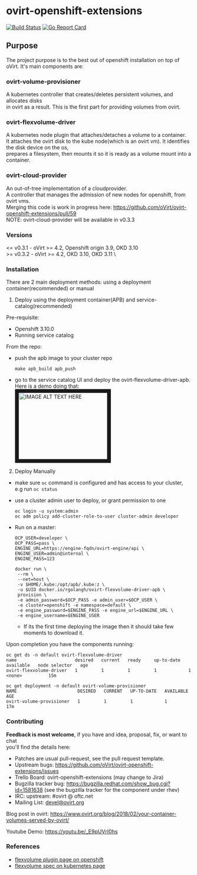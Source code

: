 # ovirt-openshift-extensions

[![Build Status](http://jenkins.ovirt.org/buildStatus/icon?job=oVirt_ovirt-openshift-extensions_standard-on-ghpush)](http://jenkins.ovirt.org/job/oVirt_ovirt-openshift-extensions_standard-on-ghpush/)
[![Go Report Card](https://goreportcard.com/badge/github.com/ovirt/ovirt-openshift-extensions)](https://goreportcard.com/report/github.com/ovirt/ovirt-openshift-extensions)

## Purpose
The project purpose is to the best out of openshift installation on top of oVirt.
It's main components are:

### ovirt-volume-provisioner
A kubernetes controller that creates/deletes persistent volumes, and allocates disks \
in ovirt as a result. This is the first part for providing volumes from ovirt.

### ovirt-flexvolume-driver
A kubernetes node plugin that attaches/detaches a volume to a container. \
It attaches the ovirt disk to the kube node(which is an ovirt vm). It identifies the disk device on the os, \
prepares a filesystem, then mounts it so it is ready as a volume mount into a container.

### ovirt-cloud-provider
An out-of-tree implementation of a cloudprovider. \
A controller that manages the admission of new nodes for openshift, from ovirt vms. \
Merging this code is work in progress here: https://github.com/oVirt/ovirt-openshift-extensions/pull/59 \
NOTE: ovirt-cloud-provider will be available in v0.3.3

### Versions

\<= v0.3.1 - oVirt >= 4.2, Openshift origin 3.9, OKD 3.10 \
\>= v0.3.2 - oVirt >= 4.2, OKD 3.10, OKD 3.11 \

### Installation
There are 2 main deployment methods: using a deployment container(recommended) or manual

1. Deploy using the deployment container(APB) and service-catalog(recommended)

Pre-requisite:
- Openshift 3.10.0
- Running service catalog

From the repo:
- push the apb image to your cluster repo
   ```
   make apb_build apb_push
   ```
- go to the service catalog UI and deploy the ovirt-flexvolume-driver-apb. \
 Here is a demo doing that: \
<a href="http://www.youtube.com/watch?feature=player_embedded&v=frcehKUk_g4" target="_blank"><img src="http://img.youtube.com/vi/frcehKUk_g4/0.jpg" alt="IMAGE ALT TEXT HERE" width="240" height="180" border="10" /></a>

2. Deploy Manually

- make sure `oc` command is configured and has access to your cluster, e.g run `oc status`

- use a cluster admin user to deploy, or grant permission to one
   ```
   oc login -u system:admin
   oc adm policy add-cluster-role-to-user cluster-admin developer
   ```
- Run on a master:
   ```
   OCP_USER=developer \
   OCP_PASS=pass \
   ENGINE_URL=https://engine-fqdn/ovirt-engine/api \
   ENGINE_USER=admin@internal \
   ENGINE_PASS=123
   
   docker run \
    --rm \
    --net=host \
    -v $HOME/.kube:/opt/apb/.kube:z \
    -u $UID docker.io/rgolangh/ovirt-flexvolume-driver-apb \
    provision \
    -e admin_password=$OCP_PASS -e admin_user=$OCP_USER \
    -e cluster=openshift -e namespace=default \
    -e engine_password=$ENGINE_PASS -e engine_url=$ENGINE_URL \
    -e engine_username=$ENGINE_USER
   ```

   - If its the first time deploying the image then it should take few moments to download it.

Upon completion you have the components running:

   ```
   oc get ds -n default ovirt-flexvolume-driver 
   name                      desired   current   ready     up-to-date   available   node selector   age
   ovirt-flexvolume-driver   1         1         1         1            1           <none>          15m

   oc get deployment -n default ovirt-volume-provisioner 
   NAME                       DESIRED   CURRENT   UP-TO-DATE   AVAILABLE   AGE
   ovirt-volume-provisioner   1         1         1            1           17m
   ```

### Contributing
**Feedback is most welcome**, if you have and idea, proposal, fix, or want to chat \
  you'll find the details here: 
- Patches are usual pull-request, see the pull request template.
- Upstream bugs: https://github.com/oVirt/ovirt-openshift-extensions/issues
- Trello Board: ovirt-openshift-extensions (may change to Jira)
- Bugzilla tracker bug: https://bugzilla.redhat.com/show_bug.cgi?id=1581638 (see the bugzilla tracker for the component under rhev)
- IRC: upstream: #ovirt @ oftc.net
- Mailing List: devel@ovirt.org

Blog post in ovirt: https://www.ovirt.org/blog/2018/02/your-container-volumes-served-by-ovirt/

Youtube Demo: https://youtu.be/_E9pUVrI0hs


### References
- [flexvolume plugin page on openshift](https://docs.openshift.org/latest/install_config/persistent_storage/persistent_storage_flex_volume.html)
- [flexvolume spec on kubernetes page](https://github.com/kubernetes/community/blob/master/contributors/devel/flexvolume.md)

[flex-conf]: deployment/ovirt-flexdriver/ovirt-flexdriver.conf.j2
[flex-playbook]: deployment/ovirt-flexdriver/deploy.yaml
[prov-playbook]: deployment/ovirt-provisioner/deploy.yaml
